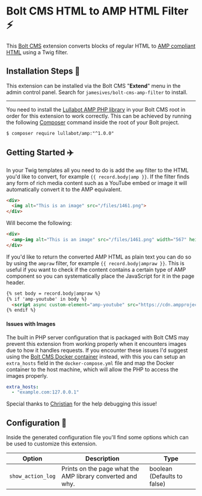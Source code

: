 # Bolt CMS HTML to AMP HTML Filter ⚡

This [Bolt CMS](https://bolt.cm/) extension converts blocks of regular HTML to [AMP compliant HTML](https://www.ampproject.org/) using a Twig filter.

## Installation Steps 💽
This extension can be installed via the Bolt CMS "**Extend**" menu in the admin control panel. Search for `jamesives/bolt-cms-amp-filter` to install.

---

You need to install the [Lullabot AMP PHP library](https://github.com/Lullabot/amp-library) in your Bolt CMS root in order for this extension to work correctly. This can be achieved by running the following [Composer](https://getcomposer.org/) command inside the root of your Bolt project.

```
$ composer require lullabot/amp:"^1.0.0"
```

## Getting Started :airplane:
In your Twig templates all you need to do is add the `amp` filter to the HTML you'd like to convert, for example `{{ record.body|amp }}`. If the filter finds any form of rich media content such as a YouTube embed or image it will automatically convert it to the AMP equivalent.

```html
<div>
  <img alt="This is an image" src="/files/1461.png">
</div>
```

Will become the following:

```html
<div>
  <amp-img alt="This is an image" src="/files/1461.png" width="567" height="500" layout="responsive"></amp-img>
</div>
```

If you'd like to return the converted AMP HTML as plain text you can do so by using the `ampraw` filter, for example `{{ record.body|ampraw }}`. This is useful if you want to check if the content contains a certain type of AMP component so you can systematically place the JavaScript for it in the page header.

```html
{% set body = record.body|ampraw %}
{% if 'amp-youtube' in body %}
  <script async custom-element="amp-youtube" src="https://cdn.ampproject.org/v0/amp-youtube-0.1.js"></script>   
{% endif %}
```

#### Issues with Images
The built in PHP server configuration that is packaged with Bolt CMS may prevent this extension from working properly when it encounters images due to how it handles requests. If you encounter these issues I'd suggest using the [Bolt CMS Docker container](https://github.com/rossriley/docker-bolt) instead, with this you can setup an `extra_hosts` field in the `docker-compose.yml` file and map the Docker container to the host machine, which will allow the PHP to access the images properly.

```yml
extra_hosts:
  - "example.com:127.0.0.1"
```

Special thanks to [Christian](https://github.com/CristianAThompson) for the help debugging this issue! 

## Configuration 📁
Inside the generated configuration file you'll find some options which can be used to customize this extension.

| Option | Description | Type |
| ------------- | ------------- | ------------- |
| `show_action_log`  |  Prints on the page what the AMP library converted and why. | boolean (Defaults to false) |
